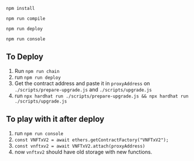 `npm install`

`npm run compile`

`npm run deploy`

`npm run console`

## To Deploy

1. Run `npm run chain`
1. run `npm run deploy`
1. Get the contract address and paste it in `proxyAddress` on `./scripts/prepare-upgrade.js` and `./scripts/upgrade.js`
1. run `npx hardhat run ./scripts/prepare-upgrade.js && npx hardhat run ./scripts/upgrade.js`

## To play with it after deploy

1. run `npm run console`
1. `const VNFTxV2 = await ethers.getContractFactory("VNFTxV2");`
1. `const vnftxv2 = await VNFTxV2.attach(proxyAddress)`
1. now `vnftxv2` should have old storage with new functions.
